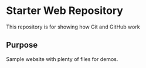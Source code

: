 # Starter Web Repository

This repository is for showing how Git and GitHub work

## Purpose

Sample website with plenty of files for demos.